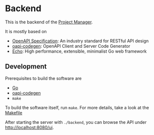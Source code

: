 # Backend

This is the backend of the [Project Manager](https://zivgitlab.uni-muenster.de/wwuit-sys/sddc/projectmanager).

It is mostly based on

* [OpenAPI Specification](https://swagger.io/specification/): An industry standard for RESTful API design
* [oapi-codegen](https://github.com/deepmap/oapi-codegen): OpenAPI Client and Server Code Generator
* [Echo](https://echo.labstack.com/): High performance, extensible, minimalist Go web framework

## Development

Prerequisites to build the software are

* [Go](https://go.dev/doc/install)
* [oapi-codegen](https://github.com/deepmap/oapi-codegen)
* `make`


To build the software itself, run `make`.
For more details, take a look at the [Makefile](./Makefile)

After starting the server with `./backend`, you can browse the API under [http://localhost:8080/ui](http://localhost:8080/ui).

